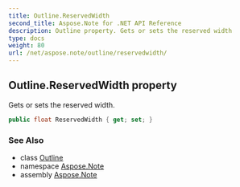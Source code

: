 ```yaml
---
title: Outline.ReservedWidth
second_title: Aspose.Note for .NET API Reference
description: Outline property. Gets or sets the reserved width
type: docs
weight: 80
url: /net/aspose.note/outline/reservedwidth/
---
```

## Outline.ReservedWidth property

Gets or sets the reserved width.

```csharp
public float ReservedWidth { get; set; }
```

### See Also

* class [Outline](../)
* namespace [Aspose.Note](../../outline/)
* assembly [Aspose.Note](../../../)


